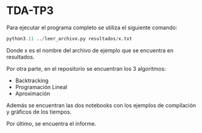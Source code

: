 # TDA-TP3

Para ejecutar el programa completo se utiliza el siguiente comando:
```py
python3.11 ../leer_archivo.py resultados/x.txt
```

Donde x es el nombre del archivo de ejemplo que se encuentra en resultados. 

Por otra parte, en el repositorio se encuentran los 3 algoritmos:
- Backtracking
- Programación Lineal 
- Aproximación

Además se encuentran las dos notebooks con los ejemplos de compilación y gráficos de los tiempos. 

Por último, se encuentra el informe. 